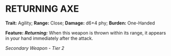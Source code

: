 ﻿# RETURNING AXE

**Trait:** Agility; **Range:** Close; **Damage:** d6+4 phy; **Burden:** One-Handed

**Feature:** ***Returning:*** When this weapon is thrown within its range, it appears in your hand immediately after the attack.

*Secondary Weapon - Tier 2*
